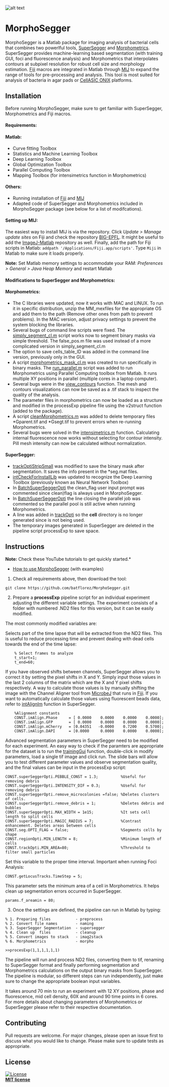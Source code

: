 
![alt text](https://github.com/batflorez/MorphoSegger_v1/blob/master/Morphometrics_v2/Morphometrics_GUI/morphometrics_v2_icon.JPG?raw=true)

# MorphoSegger   

MorphoSegger is a Matlab package for imaging analysis of bacterial cells that combines two powerlful tools, [SuperSegger](https://github.com/wiggins-lab/SuperSegger/wiki) and [Morphometrics](https://simtk.org/projects/morphometrics). SuperSegger provides machine-learning based segmentation (with training GUI, foci and fluorescence analysis) and Morphometrics that interpolates contours at subpixel resolution for robust cell size and morphology estimation. [Fiji](https://fiji.sc/) macros are integrated in Matlab through [MIJ](http://bigwww.epfl.ch/sage/soft/mij/) to expand the range of tools for pre-processing and analysis. This tool is most suited for analysis of bacteria in agar pads or [CellASIC ONIX](https://www.emdmillipore.com/US/en/life-science-research/cell-culture-systems/cellASIC-live-cell-analysis/microfluidic-plates/68eb.qB.wfkAAAFBWmVb3.sJ,nav#bacteria-cells) platforms. 

## Installation

Before running MorphoSegger, make sure to get familiar with SuperSegger, Morphometrics and Fiji macros.
#### Requirements:
  #### Matlab:
  * Curve fitting Toolbox  
  * Statistics and Machine Learning Toolbox
  * Deep Learning Toolbox  
  * Global Optimization Toolbox  
  * Parallel Computing Toolbox  
  * Mapping Toolbox (for intensimetrics function in Morphometrics)
  #### Others:
  * Running installation of [Fiji](https://fiji.sc/) and [MIJ](http://bigwww.epfl.ch/sage/soft/mij/)  
  * Adapted code of SuperSegger and Morphometrics included in MorphoSegger package (see below for a list of modifcations).  

#### Setting up MIJ:
The easiest way to install MIJ is via the repository. Click *Update > Manage update sites* on Fiji and check the repository [BIG-EPFL](https://sites.imagej.net/BIG-EPFL/). It might be useful to add the [ImageJ-Matlab](https://sites.imagej.net/MATLAB/) repository as well. Finally, add the path for Fiji scripts in Matlab: `addpath '/Applications/Fiji.app/scripts'`. Type `Miji` in Matlab to make sure it loads properly.  

**Note:** Set Matlab memory settings to accommodate your RAM: 
*Preferences > General > Java Heap Memory* and restart Matlab

  
#### Modifications to SuperSegger and Morphometrics:

#### Morphometrics:

- The C libraries were updated, now it works  with MAC and LINUX. To run it in specific distribution, unzip the MM_mexfiles for the appropriate OS and add them to the path (Remove other ones from path to prevent problems). In the MAC version, adjust privacy settings to prevent the system blocking the libraries.
- Several bugs of command line scripts were fixed. The [simply_segment_cl.m](https://github.com/batflorez/MorphoSegger/blob/master/Morphometrics_v2/Morphometrics_CL/simply_segment_cl.m) script works now to segment binary masks via simple threshold. The false_pos.m file was used instead of a more complicated version in simply_segment_cl.m
- The option to save cells_table_ID was added in the command line version, previously only in the GUI.
-  A script [morphometrics_mask_cl.m](https://github.com/batflorez/MorphoSegger/blob/master/Morphometrics_v2/Morphometrics_CL/morphometrics_mask_cl.m) was created to run specifically in binary masks. The [run_parallel.m](https://github.com/batflorez/MorphoSegger/blob/master/Morphometrics_v2/Morphometrics_CL/run_parallel.m) script was added to run Morphometrics using Parallel Computing toolbox from Matlab. It runs multiple XY positions in parallel (multiple cores in a laptop computer).
- Several bugs were in the [view_contours](https://github.com/batflorez/MorphoSegger/blob/master/Morphometrics_v2/Morphometrics_GUI/view_contours.m) function. The mesh and contours visualizations can now be saved as a .tif stack to inspect the quality of the analysis.
- The parameter files in morphometrics can now be loaded as a structure and modified in the processExp pipeline file using the v2struct function (added to the package).
- A script [cleanMorphometrics.m](https://github.com/batflorez/MorphoSegger/blob/master/Morphometrics_v2/Morphometrics_CL/New_functions_CL/cleanMorphometrics.m) was added to delete temporary files *Gparent.tif and *Gsegt.tif to prevent errors when re-running Morphometrics. 
- Several bugs were solved in the [intensimetrics.m](https://github.com/batflorez/MorphoSegger/blob/master/Morphometrics_v2/Morphometrics_GUI/intensimetrics.m) function. Calculating internal fluorescence now works without selecting for contour intensity. Pill mesh intensity can now be calculated without normalization.

#### SuperSegger:

- [trackOptiStripSmall](https://github.com/batflorez/MorphoSegger/blob/master/SuperSegger/frameLink/trackOptiStripSmall.m) was modified to save the binary mask after segmentation. It saves the info present in the *seg.mat files. 
- [intCheckForInstallLib](https://github.com/batflorez/MorphoSegger/blob/master/SuperSegger/Internal/intCheckForInstallLib.m) was updated to recognize the Deep Learning Toolbox (previously known as Neural Network Toolbox)
- In [BatchSuperSeggerOpti](https://github.com/batflorez/MorphoSegger/blob/master/SuperSegger/batch/BatchSuperSeggerOpti.m) the clean_flag user input prompt was commented since clean)flag is always used in MorphoSegger.
- In [BatchSuperSeggerOpti](https://github.com/batflorez/MorphoSegger/blob/master/SuperSegger/batch/BatchSuperSeggerOpti.m) the line closing the parallel job was commented so the parallel pool is still active when running Morphometrics.
- A line was added in [trackOpti](https://github.com/batflorez/MorphoSegger/blob/master/SuperSegger/frameLink/trackOpti.m) so the **cell** directory is no longer generated since is not being used.
- The temporary images generated in SuperSegger are deleted in the pipeline script processExp to save space.
  
## Instructions

**Note:** Check these YouTube tutorials to get quickly started.*
*  [How to use MorphoSegger](https://youtu.be/M7vxD7lyv-Y) (with examples)


1. Check all requirements above, then download the tool:

```
git clone https://github.com/batflorez/MorphoSegger.git
```

2. Prepare a **processExp** pipeline script for an individual experiment adjusting the different variable settings. The experiment consists of a folder with numbered .ND2 files for this version, but it can be easily modified. 
   
The most commonly modified variables are:

Selects part of the time lapse that will be extracted from the ND2 files. This is useful to reduce processing time and prevent dealing with dead cells towards the end of the time lapse:
  
```
    % Select frames to analyze
    t_start=1;
    t_end=60;
```  
If you have observed shifts between channels, SuperSegger allows you to correct it by setting the pixel shifts in X  and Y. Simply input those values in the last 2 columns of the matrix which are the X and Y pixel shifts respectively. A way to calculate those values is by manually shifting the image with the Channel Aligner tool from [MicrobeJ](https://www.microbej.com/) that runs in [Fiji](https://fiji.sc/). If you want to automatically calculate those values using fluorescent beads data, refer to [intAlignIm](http://mtshasta.phys.washington.edu/website/superSegger/SuperSegger/Internal/intAlignIm.html) function in SuperSegger.

``` 
    %Alignment constants
    CONST.imAlign.Phase     = [ 0.0000    0.0000    0.0000    0.0000];
    CONST.imAlign.GFP       = [ 0.0000    0.0000    0.0000    0.0000];
    CONST.imAlign.mCherry   = [0.04351   -0.0000    0.7200    0.5700]; 
    CONST.imAlign.DAPI      = [0.0000     0.0000    0.0000    0.0000]; 
```
Advanced segmentation parameters in SuperSegger need to be modified for each experiment. An easy way to check if the paramters are appropriate for the dataset is to run the [trainingGui](https://github.com/batflorez/MorphoSegger/blob/master/SuperSegger/trainingConstants/trainingGui.m) function, double-click in modify parameters, load a single tif image and click run. The slide bars will allow you to test different parameter values and observe segmentation quality, and the final values can be input in the processExp script:
```
CONST.superSeggerOpti.PEBBLE_CONST = 1.3;          %Useful for removing debris
CONST.superSeggerOpti.INTENSITY_DIF = 0.3;         %Useful for removing debris
CONST.superSeggerOpti.remove_microcolonies =false; %Deletes clusters of cells. 
CONST.superSeggerOpti.remove_debris = 1;           %Deletes debris and bubbles
CONST.superSeggerOpti.MAX_WIDTH = 1e15;            %It sets cell length to split cells
CONST.superSeggerOpti.MAGIC_RADIUS = 7;            %Contrast enhancement. Deletes areas between cells 
CONST.seg.OPTI_FLAG = false;                       %Segments cells by shape
CONST.regionOpti.MIN_LENGTH = 8;                   %Minimum length of cells
CONST.trackOpti.MIN_AREA=80;                       %Threshold to filter small particles
```

Set this variable to the proper time interval. Important when running Foci Analysis:
```
CONST.getLocusTracks.TimeStep = 5; 
```
This parameter sets the minimum area of a cell in Morphometrics. It helps clean up segmentation errors occurred in SuperSegger. 
```
params.f_areamin = 80;
```

3. Once the settings are defined, the pipeline can run in Matlab by typing:
   
```
% 1. Preparing files           - preprocess
% 2. Convert file names        - naming
% 3. SuperSegger Segmentation  - supersegger
% 4. Clean up  files           - cleanup
% 5. Convert images to stack   - imag2stack
% 6. Morphometrics             - morpho

>>procesExp(1,1,1,1,1,1)
```
The pipeline will run and process ND2 files, converting them to tif, renaming to SuperSegger format and finally performing segmentation and Morphometrics calculations on the output binary masks from SuperSegger. The pipeline is modular, so different steps can run independently, just make sure to change the appropriate boolean input variables. 

It takes around 70 min to run an experiment with 12 XY positions, phase and fluorescence, mid cell density, 60X and around 90 time points  in 6 cores. For more details about changing parameters of Morphometrics or SuperSegger please refer to their respective documentation.

## Contributing
Pull requests are welcome. For major changes, please open an issue first to discuss what you would like to change.
Please make sure to update tests as appropriate.

## License

[![License](http://img.shields.io/:license-mit-blue.svg?style=flat-square)](http://badges.mit-license.org)  
**[MIT license](http://opensource.org/licenses/mit-license.php)**
